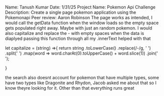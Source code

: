 Name: Tanush Kumar
Date: 1/31/25
Project Name: Pokemon Api Challenge
Description:  Create a single page pokemon application using the Pokemonapi
Peer review: Aaron Robinson
The page works as intended, I would call the getData function when the window loads so the empty space gets populated right away. Maybe with just an random pokemon. I would also capitalize and replace the - with empty spaces when the data is diaplyed passing this function through all my .innerText helped with that

let capitalize = (string) =>{
    return string
    .toLowerCase()
    .replace(/-/g, ' ')
    .split(' ')
    .map(word => word.charAt(0).toUpperCase() + word.slice(1))
    .join(' ');

}

the search also doesnt account for pokemon that have multiple types, some have two types like Dragonite and Rhydon, Jacob asked me about that so I know theyre looking for it. Other than that everything runs great

